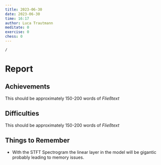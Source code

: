 ```yaml
---
title: 2023-06-30
date: 2023-06-30
time: 16:17
author: Luca Trautmann
meditate: 0
exercise: 0
chess: 0
---
```

```ActivityHistory
/
```
# Report
## Achievements
This should be approximately 150-200 words of _Fließtext_



## Difficulties
This should be approximately 150-200 words of _Fließtext_



## Things to Remember
- With the STFT Spectrogram the linear layer in the model will be gigantic probably leading to memory issues. 